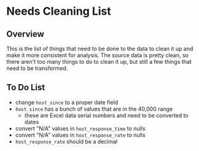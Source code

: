 # Needs Cleaning List
## Overview
This is the list of things that need to be done to the data to clean it up and make it more consistent for analysis. The source data is pretty clean, so there aren't too many things to do to clean it up, but still a few things that need to be transformed.

## To Do List
- change `host_since` to a proper date field
- `host_since` has a bunch of values that are in the 40,000 range
    - these are Excel data serial numbers and need to be converted to dates
- convert "N/A" values in `host_response_time` to nulls
- convert "N/A" values in `host_response_rate` to nulls
- `host_response_rate` should be a decimal
